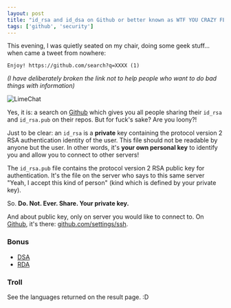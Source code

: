 ```yaml
---
layout: post
title: "id_rsa and id_dsa on Github or better known as WTF YOU CRAZY FELLA"
tags: ['github', 'security']
---
```


This evening, I was quietly seated on my chair, doing some geek stuff... when came a tweet from nowhere:


    Enjoy! https://github.com/search?q=XXXX (1)

_(I have deliberately broken the link not to help people who want to do bad things with information)_


![LimeChat]({{site.baseurl}}/content/img/github-fail.jpg)

Yes, it is: a search on [Github](https://www.github.com) which gives you all people sharing their ```id_rsa``` and ```id_rsa.pub``` on their repos. But for fuck's sake? Are you loony?!

Just to be clear: an ```id_rsa``` is a __private__ key containing the protocol version 2 RSA authentication identity of the user. This file should not be readable by anyone but the user. In other words, it's __your own personal key__ to identify you and allow you to connect to other servers!

The ```id_rsa.pub``` file contains the protocol version 2 RSA public key for authentication. It's the file on the server who says to this same server "Yeah, I accept this kind of person" (kind which is defined by your private key).

So. __Do. Not. Ever. Share. Your private key.__

And about public key, only on server you would like to connect to. On [Github](https://www.github.com), it's there: [github.com/settings/ssh](https://github.com/settings/ssh).

### Bonus

- [DSA](http://en.wikipedia.org/wiki/Digital_Signature_Algorithm)
- [RDA](http://en.wikipedia.org/wiki/RSA_%28algorithm%29)

### Troll

See the languages returned on the result page. :D